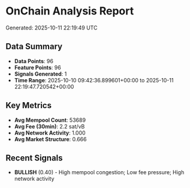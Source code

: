 # OnChain Analysis Report
Generated: 2025-10-11 22:19:49 UTC

## Data Summary
- **Data Points**: 96
- **Feature Points**: 96
- **Signals Generated**: 1
- **Time Range**: 2025-10-10 09:42:36.899601+00:00 to 2025-10-11 22:19:47.720542+00:00

## Key Metrics
- **Avg Mempool Count**: 53689
- **Avg Fee (30min)**: 2.2 sat/vB
- **Avg Network Activity**: 1.000
- **Avg Market Structure**: 0.666

## Recent Signals
- **BULLISH** (0.40) - High mempool congestion; Low fee pressure; High network activity
